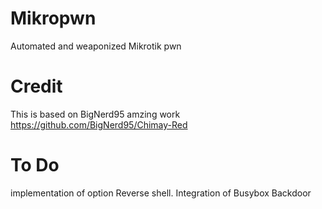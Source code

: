 # Mikropwn
Automated and weaponized Mikrotik pwn


# Credit
This is based on BigNerd95 amzing work
https://github.com/BigNerd95/Chimay-Red

# To Do
implementation of option
Reverse shell.
Integration of Busybox
Backdoor

